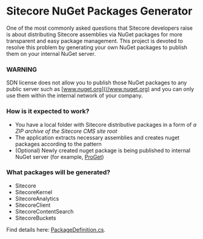 # Sitecore NuGet Packages Generator #

One of the most commonly asked questions that Sitecore developers raise is about distributing Sitecore assemblies via NuGet packages for more transparent and easy package management. This project is devoted to resolve this problem by generating your own NuGet packages to publish them on your internal NuGet server. 

### WARNING ###

SDN license does not allow you to publish those NuGet packages to any public server such as [www.nuget.org](//www.nuget.org) and you can only use them within the internal network of your company.

### How is it expected to work? ###

* You have a local folder with Sitecore distributive packages in a form of *a ZIP archive of the Sitecore CMS site root* 
* The application extracts necessary assemblies and creates nuget packages according to the pattern
* (Optional) Newly created nuget package is being published to internal NuGet server (for example, [ProGet](http://inedo.com/proget/overview))

### What packages will be generated? ###

* Sitecore
* SitecoreKernel
* SitecoreAnalytics
* SitecoreClient
* SitecoreContentSearch
* SitecoreBuckets

Find details here: [PackageDefinition.cs](http://alienlab.co.uk/sitecore-nuget-packages-generator/src/5a2938d45f5ce455bb98c14ec2cd08e228c7e6c0/GenerateSitecoreNuGetPackages/PackageDefinition.cs?at=master).
